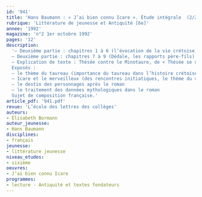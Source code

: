 ```yaml
---
id: '941'
title: 'Hans Baumann : « J’ai bien connu Icare ». Étude intégrale  (2/2)'
rubrique: 'Littérature de jeunesse et Antiquité [6e]'
annee: '1992'
magazine: 'n°2 1er octobre 1992'
pages: '12'
description: 
  '– Deuxième partie : chapitres 1 à 6 (l’évocation de la vie crétoise, l’évolution des personnages (Icare et Dédale), la fin d’un monde
  – Deuxième partie : chapitres 7 à 9 (Dédale, les rapports père-fils)
  – Explication de texte : Thésée contre le Minotaure, de « Thésée se dirigea… » à « … à quitter Minos des yeux »
  Exposés :
  – le thème du taureau (importance du taureau dans l’histoire crétoise, place du taureau dans le roman)
  – Icare et le merveilleux (des rencontres initiatiques, le thème du vol)
  – le destin des personnages après le roman
  – le traitement des données mythologiques dans le roman
  Sujet de composition française.'
article_pdf: '941.pdf'
revue: 'L’école des lettres des collèges'
auteurs:
- Élisabeth Bormann
auteur_jeunesse:
- Hans Baumann
disciplines:
- français
jeunesse:
- littérature jeunesse
niveau_etudes:
- sixième
oeuvres:
- J’ai bien connu Icare
programmes:
- lecture - Antiquité et textes fondateurs
---
```


